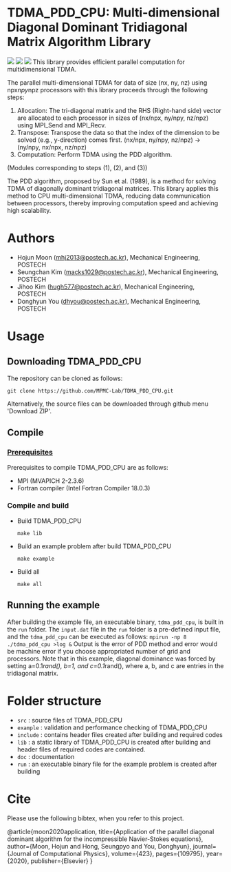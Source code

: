 # TDMA_PDD_CPU: Multi-dimensional Diagonal Dominant Tridiagonal Matrix Algorithm Library
![](https://img.shields.io/badge/Fortran-Fortran_90-blue.svg)
[![](https://img.shields.io/badge/docs-passing-green.svg)](https://xccels.github.io/TDMA_PDD_CPU)
![](https://img.shields.io/badge/license-MIT_License-yellow.svg)
This library provides efficient parallel computation for multidimensional TDMA.

The parallel multi-dimensional TDMA for data of size (nx, ny, nz) using npx*npy*npz processors with this library proceeds through the following steps:

1.	Allocation: The tri-diagonal matrix and the RHS (Right-hand side) vector are allocated to each processor in sizes of (nx/npx, ny/npy, nz/npz) using MPI_Send and MPI_Recv.
2.	Transpose: Transpose the data so that the index of the dimension to be solved (e.g., y-direction) comes first.
(nx/npx, ny/npy, nz/npz) -> (ny/npy, nx/npx, nz/npz)
3.	Computation: Perform TDMA using the PDD algorithm.

(Modules corresponding to steps (1), (2), and (3))

The PDD algorithm, proposed by Sun et al. (1989), is a method for solving TDMA of diagonally dominant tridiagonal matrices. This library applies this method to CPU multi-dimensional TDMA, reducing data communication between processors, thereby improving computation speed and achieving high scalability.
 
# Authors
- Hojun Moon (mhj2013@postech.ac.kr), Mechanical Engineering, POSTECH
- Seungchan Kim (macks1029@postech.ac.kr), Mechanical Engineering, POSTECH
- Jihoo Kim (hugh577@postech.ac.kr), Mechanical Engineering, POSTECH
- Donghyun You (dhyou@postech.ac.kr), Mechanical Engineering, POSTECH

# Usage
## Downloading TDMA_PDD_CPU
The repository can be cloned as follows:

```
git clone https://github.com/MPMC-Lab/TDMA_PDD_CPU.git
```
Alternatively, the source files can be downloaded through github menu 'Download ZIP'.

## Compile
### [Prerequisites](./doc/2_installation.md)
Prerequisites to compile TDMA_PDD_CPU are as follows:
* MPI (MVAPICH 2-2.3.6)
* Fortran compiler (Intel Fortran Compiler 18.0.3)

### Compile and build
* Build TDMA_PDD_CPU
    ```
	make lib
	```
* Build an example problem after build TDMA_PDD_CPU

    ```
	make example
	```
* Build all

    ```
	make all
	```

## Running the example
After building the example file, an executable binary, `tdma_pdd_cpu`, is built in the `run` folder. The `input.dat` file in the `run` folder is a pre-defined input file, and the `tdma_pdd_cpu` can be executed as follows:
    ```
	mpirun -np 8 ./tdma_pdd_cpu >log &
    ```
Output is the error of PDD method and error would be machine error if you choose appropriated number of grid and processors. Note that in this example, diagonal dominance was forced by setting a=0.1*rand(), b=1, and c=0.1*rand(), where a, b, and c are entries in the tridiagonal matrix.

# Folder structure
* `src` : source files of TDMA_PDD_CPU
* `example` : validation and performance checking of TDMA_PDD_CPU
* `include` : contains header files created after building and required codes
* `lib` : a static library of TDMA_PDD_CPU is created after building
and header files of required codes are contained.
* `doc` : documentation
* `run` : an executable binary file for the example problem is created after building

# Cite
Please use the following bibtex, when you refer to this project.


@article{moon2020application,
  title={Application of the parallel diagonal dominant algorithm for the incompressible Navier-Stokes equations},
  author={Moon, Hojun and Hong, Seungpyo and You, Donghyun},
  journal={Journal of Computational Physics},
  volume={423},
  pages={109795},
  year={2020},
  publisher={Elsevier}
}

